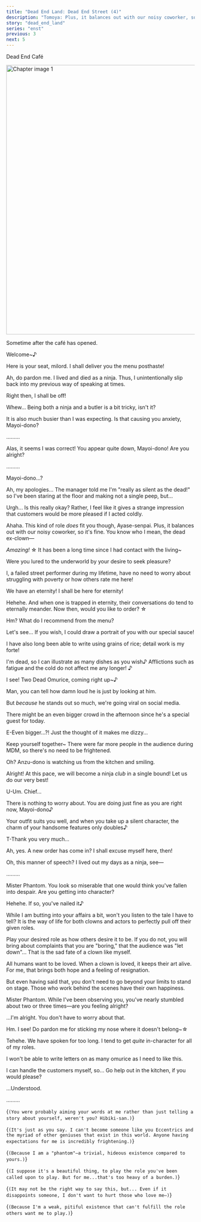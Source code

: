 ```yaml
---
title: "Dead End Land: Dead End Street (4)"
description: "Tomoya: Plus, it balances out with our noisy coworker, so it's fine. You know who I mean, the dead ex-clown—"
story: "dead_end_land"
series: "enst"
previous: 3
next: 5
---
```


<Season s="Summer"/>

<Location>Dead End Café</Location>

<Image src="/img/tl/dead_end_land/4/1.jpg" alt="Chapter image 1" layout="responsive" width="1560" height="720" quality="100" />

<Narration>Sometime after the café has opened.</Narration>

<Bubble character="Shinobu">

Welcome\~♪

Here is your seat, milord. I shall deliver you the menu posthaste!

Ah, do pardon me. I lived and died as a ninja. Thus, I unintentionally slip back into my previous way of speaking at times.

Right then, I shall be off!

Whew... Being both a ninja and a butler is a bit tricky, isn't it?

It is also much busier than I was expecting. Is that causing you anxiety, Mayoi-dono?

</Bubble>

<Bubble character="Mayoi">

.........

</Bubble>

<Bubble character="Shinobu">

Alas, it seems I was correct! You appear quite down, Mayoi-dono! Are you alright?

</Bubble>

<Bubble character="Mayoi">

.........

</Bubble>

<Bubble character="Shinobu">

Mayoi-dono...?

</Bubble>

<Bubble character="Mayoi">

Ah, my apologies... The manager told me I'm "really as silent as the dead!" so I've been staring at the floor and making not a single peep, but...

Urgh... Is this really okay? Rather, I feel like it gives a strange impression that customers would be more pleased if I acted coldly.

</Bubble>

<Bubble character="Tomoya">

Ahaha. This kind of role _does_ fit you though, Ayase-senpai. Plus, it balances out with our noisy coworker, so it's fine. You know who I mean, the dead ex-clown—

</Bubble>

<Bubble character="Wataru">

_Amazing!_ ☆ It has been a long time since I had contact with the living\~

Were you lured to the underworld by your desire to seek pleasure?

I, a failed street performer during my lifetime, have no need to worry about struggling with poverty or how others rate me here!

We have an eternity! I shall be here for eternity!

Hehehe. And when one is trapped in eternity, their conversations do tend to eternally meander. Now then, would you like to <span className="hold">order? ☆</span>

Hm? What do I recommend from the menu?

Let's see... If you wish, I could draw a portrait of you with our special sauce!

I have also long been able to write using grains of rice; detail work is my forte!

I'm dead, so I can illustrate as many dishes as you wish♪ Afflictions such as fatigue and the cold do not affect me any <span className="hold">longer! ♪</span>

I see! Two Dead Omurice, coming right <span className="hold">up\~♪</span>

</Bubble>

<Bubble character="Tomoya">

Man, you can tell how damn loud he is just by looking at him.

But _because_ he stands out so much, we're going viral on social media.

There might be an even bigger crowd in the afternoon since he's a special guest for today.

</Bubble>

<Bubble character="Mayoi">

E-Even bigger...?! Just the thought of it makes me dizzy...

</Bubble>

<Bubble character="Shinobu">

Keep yourself together\~ There were far more people in the audience during MDM, so there's no need to be frightened.

Oh? Anzu-dono is watching us from the kitchen and smiling.

Alright! At this pace, we will become a ninja _club_ in a single bound! Let us do our very best!

</Bubble>

<Bubble character="Mayoi">

U-Um. Chief...

</Bubble>

<Bubble character="Shinobu">

There is nothing to worry about. You are doing just fine as you are right now, Mayoi-dono♪

Your outfit suits you well, and when you take up a silent character, the charm of your handsome features only <span className="hold">doubles♪</span>

</Bubble>

<Bubble character="Mayoi">

T-Thank you very much...

</Bubble>

<Bubble character="Shinobu">

Ah, yes. A new order has come in? I shall excuse myself here, then!

Oh, this manner of speech? I lived out my days as a ninja, see—

</Bubble>

<Bubble character="Mayoi">

.........

</Bubble>

<Bubble character="Wataru">

Mister Phantom. You look so miserable that one would think you've fallen into despair. Are you getting into character?

Hehehe. If so, you've nailed <span className="hold">it♪</span>

While I am butting into your affairs a bit, won't you listen to the tale I have to tell? It is the way of life for both clowns and actors to perfectly pull off their given roles.

Play your desired role as how others desire it to be. If you do not, you will bring about complaints that you are "boring," that the audience was "let down"... That is the sad fate of a clown like myself.

All humans want to be loved. When a clown is loved, it keeps their art alive. For me, that brings both hope and a feeling of resignation.

But even having said that, you don't need to go beyond your limits to stand on stage. Those who work behind the scenes have their own happiness.

Mister Phantom. While I've been observing you, you've nearly stumbled about two or three times—are you feeling alright?

</Bubble>

<Bubble character="Mayoi">

...I'm alright. You don't have to worry about that.

</Bubble>

<Bubble character="Wataru">

Hm. I see! Do pardon me for sticking my nose where it doesn't <span className="hold">belong\~☆</span>

Tehehe. We have spoken for too long. I tend to get _quite_ in-character for all of my roles.

I won't be able to write letters on as many omurice as I need to like this.

I can handle the customers myself, so... Go help out in the kitchen, if you would please?

</Bubble>

<Bubble character="Mayoi">

...Understood.

.........

<Thought>{`(You were probably aiming your words at me rather than just telling a story about yourself, weren't you? Hibiki-san.)`}</Thought>

<Thought>{`(It's just as you say. I can't become someone like you Eccentrics and the myriad of other geniuses that exist in this world. Anyone having expectations for me is incredibly frightening.)`}</Thought>

<Thought>{`(Because I am a "phantom"—a trivial, hideous existence compared to yours.)`}</Thought>

<Thought>{`(I suppose it's a beautiful thing, to play the role you've been called upon to play. But for me...that's too heavy of a burden.)`}</Thought>

<Thought>{`(It may not be the right way to say this, but... Even if it disappoints someone, I don't want to hurt those who love me—)`}</Thought>

<Thought>{`(Because I'm a weak, pitiful existence that can't fulfill the role others want me to play.)`}</Thought>

</Bubble>

<Credits tl="[Whisper](https://whisperscrawls.dreamwidth.org)" tlc="[Holi](https://holistar.dreamwidth.org)" qc="[Ren](https://tomoya.moe)" />
